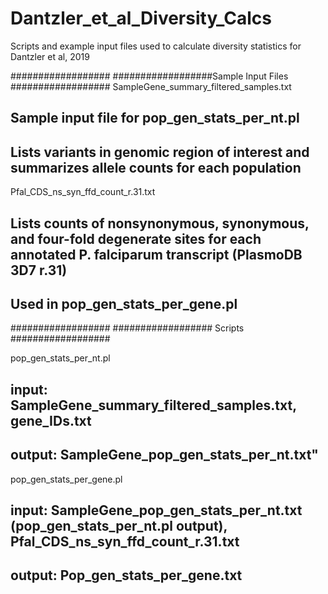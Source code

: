 # Dantzler_et_al_Diversity_Calcs
Scripts and example input files used to calculate diversity statistics for Dantzler et al, 2019

##################
##################Sample Input Files
##################
SampleGene_summary_filtered_samples.txt
## Sample input file for pop_gen_stats_per_nt.pl
## Lists variants in genomic region of interest and summarizes allele counts for each population

Pfal_CDS_ns_syn_ffd_count_r.31.txt
## Lists counts of nonsynonymous, synonymous, and four-fold degenerate sites for each annotated P. falciparum transcript (PlasmoDB 3D7 r.31)
## Used in pop_gen_stats_per_gene.pl


##################
################## Scripts
##################

pop_gen_stats_per_nt.pl
## input: SampleGene_summary_filtered_samples.txt, gene_IDs.txt 
## output: SampleGene_pop_gen_stats_per_nt.txt"

pop_gen_stats_per_gene.pl
## input: SampleGene_pop_gen_stats_per_nt.txt (pop_gen_stats_per_nt.pl output), Pfal_CDS_ns_syn_ffd_count_r.31.txt
## output: Pop_gen_stats_per_gene.txt
